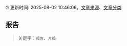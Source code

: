 :alarm_clock: 更新时间: 2025-08-02 10:46:06。[文章来源](/README.md)、[文章分类](/TAGS.md)

## 报告


> 关键字：`报告`、`月报`




